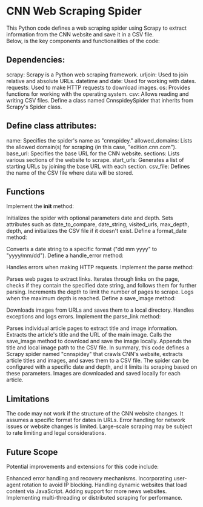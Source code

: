 # CNN Web Scraping Spider
This Python code defines a web scraping spider using Scrapy to extract information from the CNN website and save it in a CSV file.  
Below, is the key components and functionalities of the code:

## Dependencies:

scrapy: Scrapy is a Python web scraping framework.
urljoin: Used to join relative and absolute URLs.
datetime and date: Used for working with dates.
requests: Used to make HTTP requests to download images.
os: Provides functions for working with the operating system.
csv: Allows reading and writing CSV files.
Define a class named CnnspideySpider that inherits from Scrapy's Spider class.

## Define class attributes:

name: Specifies the spider's name as "cnnspidey."
allowed_domains: Lists the allowed domain(s) for scraping (in this case, "edition.cnn.com").
base_url: Specifies the base URL for the CNN website.
sections: Lists various sections of the website to scrape.
start_urls: Generates a list of starting URLs by joining the base URL with each section.
csv_file: Defines the name of the CSV file where data will be stored.

## Functions

Implement the __init__ method:

Initializes the spider with optional parameters date and depth.
Sets attributes such as date_to_compare, date_string, visited_urls, max_depth, depth, and initializes the CSV file if it doesn't exist.
Define a format_date method:

Converts a date string to a specific format ("dd mm yyyy" to "yyyy/mm/dd").
Define a handle_error method:

Handles errors when making HTTP requests.
Implement the parse method:

Parses web pages to extract links.
Iterates through links on the page, checks if they contain the specified date string, and follows them for further parsing.
Increments the depth to limit the number of pages to scrape.
Logs when the maximum depth is reached.
Define a save_image method:

Downloads images from URLs and saves them to a local directory.
Handles exceptions and logs errors.
Implement the parse_link method:

Parses individual article pages to extract title and image information.
Extracts the article's title and the URL of the main image.
Calls the save_image method to download and save the image locally.
Appends the title and local image path to the CSV file.
In summary, this code defines a Scrapy spider named "cnnspidey" that crawls CNN's website, extracts article titles and images, and saves them to a CSV file. The spider can be configured with a specific date and depth, and it limits its scraping based on these parameters. Images are downloaded and saved locally for each article.

## Limitations

The code may not work if the structure of the CNN website changes.
It assumes a specific format for dates in URLs.
Error handling for network issues or website changes is limited.
Large-scale scraping may be subject to rate limiting and legal considerations.

## Future Scope
Potential improvements and extensions for this code include:

Enhanced error handling and recovery mechanisms.
Incorporating user-agent rotation to avoid IP blocking.
Handling dynamic websites that load content via JavaScript.
Adding support for more news websites.
Implementing multi-threading or distributed scraping for performance.
